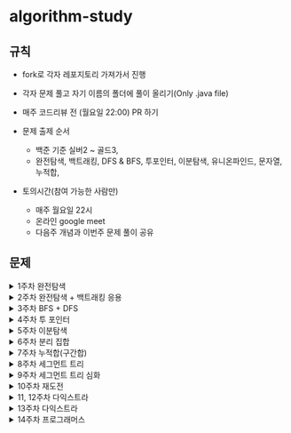 # algorithm-study

## 규칙
- fork로 각자 레포지토리 가져가서 진행 
- 각자 문제 풀고 자기 이름의 폴더에 풀이 올리기(Only .java file)
- 매주 코드리뷰 전 (월요일 22:00) PR 하기 
 
- 문제 출제 순서
  - 백준 기준 실버2 ~ 골드3,
  - 완전탐색, 백트래킹, DFS & BFS, 투포인터, 이분탐색, 유니온파인드, 문자열, 누적합, 
 - 토의시간(참여 가능한 사람만)
   - 매주 월요일 22시
   - 온라인 google meet 
   - 다음주 개념과 이번주 문제 풀이 공유

## 문제
 <details> <summary> 1주차 완전탐색 </summary> 

 - [퇴사](https://www.acmicpc.net/problem/14501)
 - [N과 M (순열)](https://www.acmicpc.net/problem/15654)
 - [N과 M (조합)](https://www.acmicpc.net/problem/15655)
 - [N과 M (9)](https://www.acmicpc.net/problem/15663)
 - [N과 M (10)](https://www.acmicpc.net/problem/15664)
 - [동전 게임](https://www.acmicpc.net/problem/9079)
 - [호석이 두 마리 치킨](https://www.acmicpc.net/problem/21278)
 - [종이조각](https://www.acmicpc.net/problem/14391)

 </details>
 <details> <summary> 2주차 완전탐색 + 백트래킹 응용 </summary> 

 - [괄호 추가하기](https://www.acmicpc.net/problem/16637)
 - [달이 차오른다, 가자](https://www.acmicpc.net/problem/1194)
 - [짠돌이 호석](https://www.acmicpc.net/problem/21277)
 - [스티커 붙이기](https://www.acmicpc.net/problem/18808)
 - [알파 틱택토](https://www.acmicpc.net/problem/16571)

 </details> 
 
  <details> <summary> 3주차 BFS + DFS </summary> 

 - [화물차](https://www.acmicpc.net/problem/1400)
 - [늑대 사냥꾼](https://www.acmicpc.net/problem/2917)
 - [일요일 아침의 데이트](https://www.acmicpc.net/problem/1445)
 - [퍼즐](https://www.acmicpc.net/problem/1525)
 - [다리만들기](https://www.acmicpc.net/problem/2146)
 - [Baaaaaaaaaduk2 (Easy)](https://www.acmicpc.net/problem/16988)
 
 <details> <summary> 3주차 선택문제 </summary> 
 
 - [양구출작전](https://www.acmicpc.net/problem/16437)
 - [지하철2호선](https://www.acmicpc.net/problem/16947)
 
 </details>

 </details>
 <details> <summary> 4주차 투 포인터 </summary> 
 
 - [배열 합치기](https://www.acmicpc.net/problem/11728)
 - [게으른 백곰](https://www.acmicpc.net/problem/10025)
 - [두 용액](https://www.acmicpc.net/problem/2470)
 - [수 고르기](https://www.acmicpc.net/problem/2230)
 - [가장 긴 짝수 연속한 부분 수열(large)](https://www.acmicpc.net/problem/22862)
 - [좋다](https://www.acmicpc.net/problem/1253)
 - [회전초밥](https://www.acmicpc.net/problem/15961)
 - [같이 눈사람 만들래?](https://www.acmicpc.net/problem/20366)
 - [ㅋㅋ루ㅋㅋ](https://www.acmicpc.net/problem/20442)
 - [합이 0인 네 정수](https://www.acmicpc.net/problem/7453)

 </details> 
 
 <details> <summary> 5주차 이분탐색 </summary> 
 
 - [정수 제곱근](https://www.acmicpc.net/problem/2417)
 - [선분 위의 점](https://www.acmicpc.net/problem/11663)
 - [나무 자르기](https://www.acmicpc.net/problem/2805)
 - [랜선 자르기](https://www.acmicpc.net/problem/1654)
 - [입국심사](https://www.acmicpc.net/problem/3079)
 - [공유기 설치](https://www.acmicpc.net/problem/2110)
 - [구간 나누기2](https://www.acmicpc.net/problem/13397)
 - [사냥꾼](https://www.acmicpc.net/problem/8983)

 </details> 
 
 <details> <summary> 6주차 분리 집합 </summary> 
 
 - [집합의 표현](https://www.acmicpc.net/problem/1717)
 - [친구비](https://www.acmicpc.net/problem/16562)
 - [친구 네트워크](https://www.acmicpc.net/problem/4195)
 - [공항](https://www.acmicpc.net/problem/10775)
 - [통신망 분할](https://www.acmicpc.net/problem/17398)
 - [문명](https://www.acmicpc.net/problem/14868)
 - [교수님은 기다리지 않는다](https://www.acmicpc.net/problem/3830)

 </details> 
 
 <details> <summary> 7주차 누적합(구간합)</summary> 
 
 - [2차원 배열의 합](https://www.acmicpc.net/problem/2167)
 - [구간 합 구하기 5](https://www.acmicpc.net/problem/11660)
 - [점수따먹기](https://www.acmicpc.net/problem/1749)
 - [나머지 합](https://www.acmicpc.net/problem/10986)
 - [두 배열의 합](https://www.acmicpc.net/problem/2143)
 - [피자판매](https://www.acmicpc.net/problem/2632)
 - [색종이 - 3](https://www.acmicpc.net/problem/2571)

 </details> 
 
 <details> <summary> 8주차 세그먼트 트리</summary> 
 
 - [구간 합 구하기](https://www.acmicpc.net/problem/2042)
 - [구간 곱 구하기](https://www.acmicpc.net/problem/11505)
 - [사탕상자](https://www.acmicpc.net/problem/2243)

 </details> 
 
 <details> <summary> 9주차 세그먼트 트리 심화</summary> 
 
 - [가장 긴 증가하는 부분 수열 2](https://www.acmicpc.net/problem/12015)
 - [영화 수집](https://www.acmicpc.net/problem/3653)
 - [나무 심기](https://www.acmicpc.net/problem/1280)
 - [중앙값 측정](https://www.acmicpc.net/problem/9426)

 </details>
 
 <details> <summary> 10주차 재도전</summary> 
 
 - [합이 0인 네 정수](https://www.acmicpc.net/problem/7453)
 - [세 용액](https://www.acmicpc.net/problem/2473)
 - [문명](https://www.acmicpc.net/problem/14868)
 - [교수님은 기다리지 않는다](https://www.acmicpc.net/problem/3830)
 - [피자판매](https://www.acmicpc.net/problem/2632)
 - [색종이 - 3](https://www.acmicpc.net/problem/2571)

 </details> 
 
 <details> <summary> 11, 12주차 다익스트라</summary> 
 
 - [알고스팟](https://www.acmicpc.net/problem/1261)
 - [도로포장](https://www.acmicpc.net/problem/1162)
 - [거의 최단 경로](https://www.acmicpc.net/problem/5719)
 - [k번째 최단경로 찾기](https://www.acmicpc.net/problem/1854)
 - [탈옥](https://www.acmicpc.net/problem/9376)

 </details>

 <details> <summary> 13주차 다익스트라</summary> 
 
 - [배열에서 이동](https://www.acmicpc.net/problem/1981)
 - [Boggle](https://www.acmicpc.net/problem/9202)
 - [공장](https://www.acmicpc.net/problem/7578)
 - [KCM Travel](https://www.acmicpc.net/problem/10217)
 - [히스토그램](https://www.acmicpc.net/problem/1725)
 - [백조의 호수](https://www.acmicpc.net/problem/3197)

 </details>

 <details> <summary> 14주차 프로그래머스</summary> 
 
 - [개인정보 수집 유효기간](https://school.programmers.co.kr/learn/courses/30/lessons/150370)
 - [택배 배달과 수거하기](https://school.programmers.co.kr/learn/courses/30/lessons/150369)
 - [이모티콘 할인행사](https://school.programmers.co.kr/learn/courses/30/lessons/150368)
 - [표현 가능한 이진트리](https://school.programmers.co.kr/learn/courses/30/lessons/150367)

 </details>
 
